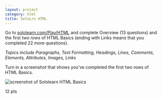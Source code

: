 ```yaml
---
layout: project
category: html
title: SoloLrn HTML
---
```


Go to [sololearn.com/Play/HTML](https://www.sololearn.com/Play/HTML) and complete Overview (13 questions) and the first *two rows* of HTML Basics (ending with Links means that you completed 22 more questions).

*Topics include Paragraphs, Text Formatting, Headings, Lines, Comments, Elements, Attributes, Images, Links*

Turn in a screenshot that shows you've completed the first two rows of HTML Basics.

![screenshot of Sololearn HTML Basics](/gdad/html/sololrnScreenshot.png)

12 pts
